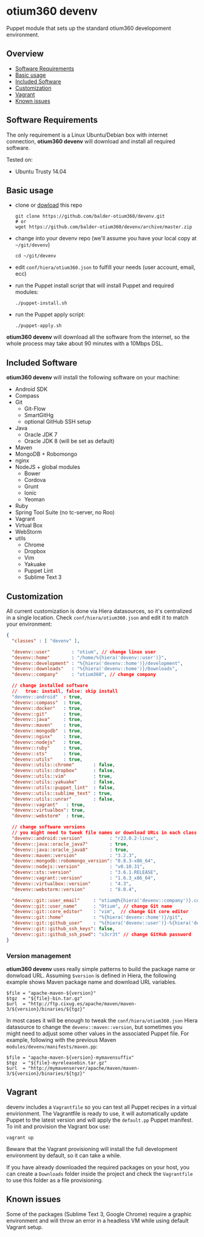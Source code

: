 # otium360 devenv

Puppet module that sets up the standard otium360 developoment environment.


## Overview
* [Software Requirements](#software-requirements)
* [Basic usage](#basic-usage)
* [Included Software](#included-software)
* [Customization](#customization)
* [Vagrant](#vagrant)
* [Known issues](#known-issues)


## Software Requirements

The only requirement is a Linux Ubuntu/Debian box with internet connection, __otium360 devenv__ will download and install all required software.

Tested on:

  * Ubuntu Trusty 14.04

## Basic usage

  * clone or [dowload](https://github.com/balder-otium360/devenv/archive/master.zip) this repo

        git clone https://github.com/balder-otium360/devenv.git
        # or
        wget https://github.com/balder-otium360/devenv/archive/master.zip
  * change into your devenv repo (we'll assume you have your local copy at `~/git/devenv`)

        cd ~/git/devenv
  * edit `conf/hiera/otium360.json` to fulfill your needs (user account, email, ecc)
  * run the Puppet install script that will install Puppet and required modules:

        ./puppet-install.sh
  * run the Puppet apply script:

        ./puppet-apply.sh
  __otium360 devenv__ will download all the software from the internet, so the whole process may take about 90 minutes with a 10Mbps DSL.

## Included Software

__otium360 devenv__ will install the following software on your machine:

  * Android SDK
  * Compass
  * Git
    - Git-Flow
    - SmartGitHg
    - optional GitHub SSH setup
  * Java
    - Oracle JDK 7
    - Oracle JDK 8 (will be set as default)
  * Maven
  * MongoDB + Robomongo
  * nginx
  * NodeJS + global modules
    - Bower
    - Cordova
    - Grunt
    - Ionic
    - Yeoman
  * Ruby
  * Spring Tool Suite (no tc-server, no Roo)
  * Vagrant
  * Virtual Box
  * WebStorm
  * utils
    - Chrome
    - Dropbox
    - Vim
    - Yakuake
    - Puppet Lint
    - Sublime Text 3

## Customization

All current customization is done via Hiera datasources, so it's centralized in a single location. Check `conf/hiera/otium360.json` and edit it to match your environment:

```json
{
  "classes" : [ "devenv" ],

  "devenv::user"        : "otium", // change linux user
  "devenv::home"        : "/home/%{hiera('devenv::user')}",
  "devenv::development" : "%{hiera('devenv::home')}/development",
  "devenv::downloads"   : "%{hiera('devenv::home')}/Downloads",
  "devenv::company"     : "otium360", // change company

  // change installed software
  //   true: install, false: skip install
  "devenv::android"  : true,
  "devenv::compass"  : true,
  "devenv::docker"   : true,
  "devenv::git"      : true,
  "devenv::java"     : true,
  "devenv::maven"    : true,
  "devenv::mongodb"  : true,
  "devenv::nginx"    : true,
  "devenv::nodejs"   : true,
  "devenv::ruby"     : true,
  "devenv::sts"      : true,
  "devenv::utils"    : true,
  "devenv::utils::chrome"       : false,
  "devenv::utils::dropbox"      : false,
  "devenv::utils::vim"          : true,
  "devenv::utils::yakuake"      : false,
  "devenv::utils::puppet_lint"  : false,
  "devenv::utils::sublime_text" : true,
  "devenv::utils::unrar"        : false,
  "devenv::vagrant"   : true,
  "devenv::virtualbox": true,
  "devenv::webstorm"  : true,

  // change software versions
  // you might need to tweek file names or download URLs in each class' Puppet (eg. modules/devenv/android.pp)
  "devenv::android::version"          : "r23.0.2-linux",
  "devenv::java::oracle_java7"        : true,
  "devenv::java::oracle_java8"        : true,
  "devenv::maven::version"            : "3.2.3",
  "devenv::mongodb::robomongo_version": "0.8.3-x86_64",
  "devenv::nodejs::version"           : "v0.10.31",
  "devenv::sts::version"              : "3.6.1.RELEASE",
  "devenv::vagrant::version"          : "1.6.3_x86_64",
  "devenv::virtualbox::version"       : "4.3",
  "devenv::webstorm::version"         : "8.0.4",

  "devenv::git::user_email"     : "otium@%{hiera('devenv::company')}.com", // change Git email
  "devenv::git::user_name"      : "Otium", // change Git name
  "devenv::git::core_editor"    : "vim",  // change Git core editor
  "devenv::git::home"           : "%{hiera('devenv::home')}/git",
  "devenv::git::github_user"    : "%{hiera('devenv::user')}-%{hiera('devenv::company')}",// change GitHub user
  "devenv::git::github_ssh_keys": false,
  "devenv::git::github_ssh_pswd": "s3cr3t" // change GitHub password
}
```

### Version management

__otium360 devenv__ uses really simple patterns to build the package name or donwload URL. Assuming `$version` is defined in Hiera, the following example shows Maven package name and download URL variables.

    $file = "apache-maven-${version}"
    $tgz  = "${file}-bin.tar.gz"
    $url  = "http://ftp.cixug.es/apache/maven/maven-3/${version}/binaries/${tgz}"

In most cases it will be enough to tweak the `conf/hiera/otium360.json` Hiera datasource to change the `devenv::maven::version`, but sometimes you might need to adjust some other values in the associated Puppet file. For example, following with the previous Maven `modules/devenv/manifests/maven.pp`:

    $file = "apache-maven-${version}-mymavensuffix"
    $tgz  = "${file}-myreleasebin.tar.gz"
    $url  = "http://mymavenserver/apache/maven/maven-3/${version}/binaries/${tgz}"


## Vagrant

devenv includes a `Vagrantfile` so you can test all Puppet recipes in a virtual envirionment. The Vagrantfile is ready to use, it will automatically update Puppet to the latest version and will apply the `default.pp` Puppet manifest. To init and provision the Vagrant box use:

    vagrant up

Beware that the Vagrant provisioning will install the full development environment by default, so it can take a while.

If you have already downloaded the required packages on your host, you can create a `Downloads` folder inside the project and check the `Vagrantfile` to use this folder as a file provisioning.

## Known issues

Some of the packages (Sublime Text 3, Google Chrome) require a graphic environment and will throw an error in a headless VM while using default Vagrant setup.
